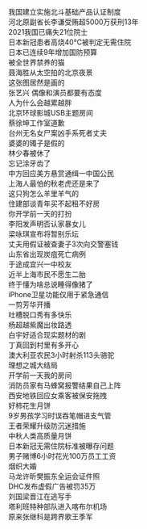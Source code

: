 我国建立实施北斗基础产品认证制度  
河北原副省长李谦受贿超5000万获刑13年  
2021我国已痛失21位院士  
日本新冠患者高烧40℃被判定无需住院  
日本已连续9年增加国防预算  
被全世界禁养的猫  
聂海胜从太空拍的北京夜景  
这张图居然是画的  
张艺兴 偶像和演员都要有态度  
人为什么会越累越胖  
北京环球影城USB主题房间  
蔡徐坤工作室道歉  
台州无名女尸案凶手系死者丈夫  
婆婆的镯子是假的  
林少春被休了  
忘记涂牙齿了  
中方回应美方悬赏通缉一中国公民  
上海人最怕的秋老虎还是来了  
这只狗怎么羊里羊气的  
住建部谈青年买不起租不好房  
你开学前一天的打扮  
李阳发声明否认家暴女儿  
梁咏琪宣布将暂别乐坛  
丈夫用假证被查妻子3次向交警塞钱  
山东省出现炭疽死亡病例  
于途成宜兴一中校友  
近半上海市民不愿生二胎  
终于懂为啥总说睡得像猪了  
iPhone卫星功能仅用于紧急通信  
一剪芳华开播  
吐槽脱口秀有多快乐  
杨超越紫魔出妆路透  
白宇好适合现实题材的剧  
丁真回到村里有多开心  
澳大利亚农民3小时射杀113头骆驼  
理想之城大结局  
开学前一天我的房间  
消防员家有马蜂窝报警结果自己上阵  
西安地铁回应女乘客被保安拖拽  
好柿花生月饼  
9岁男孩学习时误吞笔帽进支气管  
王者荣耀升级防沉迷措施  
中秋人类高质量月饼  
日本新冠无需住院标准被曝存问题  
男子赌博6小时花光100万员工工资  
烟织大婚  
马龙许昕樊振东全运会证件照  
DHC发布虚假广告被罚35万  
刘国梁晋江在逃写手  
塔利班特种部队进入喀布尔机场  
原来张继科是跨界歌王季军  
